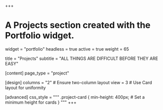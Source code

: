 +++
# A Projects section created with the Portfolio widget.
widget = "portfolio"
headless = true
active = true
weight = 65

title = "Projects"
subtitle = "ALL THINGS ARE DIFFICULT BEFORE THEY ARE EASY"

[content]
  page_type = "project"

[design]
  columns = "2"  # Ensure two-column layout
  view = 3       # Use Card layout for uniformity

[advanced]
  css_style = """
    .project-card { 
      min-height: 400px;  # Set a minimum height for cards
    }
  """
+++